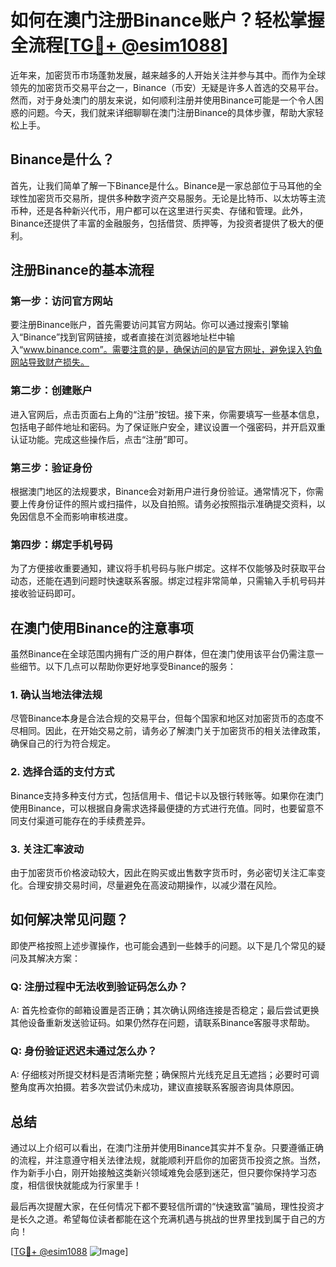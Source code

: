 # 如何在澳门注册Binance账户？轻松掌握全流程[[TG💪+ @esim1088](https://t.me/s/esim1088)]

近年来，加密货币市场蓬勃发展，越来越多的人开始关注并参与其中。而作为全球领先的加密货币交易平台之一，Binance（币安）无疑是许多人首选的交易平台。然而，对于身处澳门的朋友来说，如何顺利注册并使用Binance可能是一个令人困惑的问题。今天，我们就来详细聊聊在澳门注册Binance的具体步骤，帮助大家轻松上手。

## Binance是什么？

首先，让我们简单了解一下Binance是什么。Binance是一家总部位于马耳他的全球性加密货币交易所，提供多种数字资产交易服务。无论是比特币、以太坊等主流币种，还是各种新兴代币，用户都可以在这里进行买卖、存储和管理。此外，Binance还提供了丰富的金融服务，包括借贷、质押等，为投资者提供了极大的便利。

## 注册Binance的基本流程

### 第一步：访问官方网站

要注册Binance账户，首先需要访问其官方网站。你可以通过搜索引擎输入“Binance”找到官网链接，或者直接在浏览器地址栏中输入“www.binance.com”。需要注意的是，确保访问的是官方网址，避免误入钓鱼网站导致财产损失。

### 第二步：创建账户

进入官网后，点击页面右上角的“注册”按钮。接下来，你需要填写一些基本信息，包括电子邮件地址和密码。为了保证账户安全，建议设置一个强密码，并开启双重认证功能。完成这些操作后，点击“注册”即可。

### 第三步：验证身份

根据澳门地区的法规要求，Binance会对新用户进行身份验证。通常情况下，你需要上传身份证件的照片或扫描件，以及自拍照。请务必按照指示准确提交资料，以免因信息不全而影响审核进度。

### 第四步：绑定手机号码

为了方便接收重要通知，建议将手机号码与账户绑定。这样不仅能够及时获取平台动态，还能在遇到问题时快速联系客服。绑定过程非常简单，只需输入手机号码并接收验证码即可。

## 在澳门使用Binance的注意事项

虽然Binance在全球范围内拥有广泛的用户群体，但在澳门使用该平台仍需注意一些细节。以下几点可以帮助你更好地享受Binance的服务：

### 1. 确认当地法律法规

尽管Binance本身是合法合规的交易平台，但每个国家和地区对加密货币的态度不尽相同。因此，在开始交易之前，请务必了解澳门关于加密货币的相关法律政策，确保自己的行为符合规定。

### 2. 选择合适的支付方式

Binance支持多种支付方式，包括信用卡、借记卡以及银行转账等。如果你在澳门使用Binance，可以根据自身需求选择最便捷的方式进行充值。同时，也要留意不同支付渠道可能存在的手续费差异。

### 3. 关注汇率波动

由于加密货币价格波动较大，因此在购买或出售数字货币时，务必密切关注汇率变化。合理安排交易时间，尽量避免在高波动期操作，以减少潜在风险。

## 如何解决常见问题？

即使严格按照上述步骤操作，也可能会遇到一些棘手的问题。以下是几个常见的疑问及其解决方案：

### Q: 注册过程中无法收到验证码怎么办？

A: 首先检查你的邮箱设置是否正确；其次确认网络连接是否稳定；最后尝试更换其他设备重新发送验证码。如果仍然存在问题，请联系Binance客服寻求帮助。

### Q: 身份验证迟迟未通过怎么办？

A: 仔细核对所提交材料是否清晰完整；确保照片光线充足且无遮挡；必要时可调整角度再次拍摄。若多次尝试仍未成功，建议直接联系客服咨询具体原因。

## 总结

通过以上介绍可以看出，在澳门注册并使用Binance其实并不复杂。只要遵循正确的流程，并注意遵守相关法律法规，就能顺利开启你的加密货币投资之旅。当然，作为新手小白，刚开始接触这类新兴领域难免会感到迷茫，但只要你保持学习态度，相信很快就能成为行家里手！

最后再次提醒大家，在任何情况下都不要轻信所谓的“快速致富”骗局，理性投资才是长久之道。希望每位读者都能在这个充满机遇与挑战的世界里找到属于自己的方向！

[[TG💪+ @esim1088](https://t.me/s/esim1088) ![Image](https://i.postimg.cc/4NQfJmqS/Snipaste-2025-05-13-00-14-12.png)]